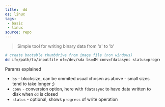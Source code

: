 ```yaml
---
title:  dd
os: linux
tags:
 - basic
 - linux
source: repo
---
```

> Simple tool for writing binary data from 'a' to 'b'

```bash
# create bootable thumbdrive from image file (non windows)
dd if=/path/to/inputfile of=/dev/sda bs=4M conv=fdatasync status=progress
```

Params explained
- `bs` - blocksize, can be ommited usual chosen as above - small sizes tend to take longer ;)
- `conv` - conversion option, here with `fdatasync` to have data written to disk when `dd` is closed
- `status` - optional, shows `progress` of write operation
